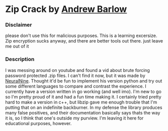 # Zip Crack by [Andrew Barlow](https://github.com/dandrewbarlow)

### Disclaimer
please don't use this for malicious purposes. This is a learning excersize. Zip encryption sucks anyway, and there are better tools out there. just leave me out of it

### Description
I was messing around on youtube and found a vid about brute forcing password protected .zip files. I can't find it now, but it was made by [NeuralNine](https://www.youtube.com/channel/UC8wZnXYK_CGKlBcZp-GxYPA). Thought it'd be fun to implement his version python and try out some different languages to compare and contrast the experience. I currently have a version written in go working (and well imo). I'm new to go so I'm pretty proud of it and had a fun time making it. I certainly tried pretty hard to make a version in c++, but libzip gave me enough trouble that I'm putting that on an indefinite backburner. In my defense the library produces many false positives, and their documentation basically says thats the way it is, so I think that one's outside my purview. I'm leaving it here for educational purposes, however.